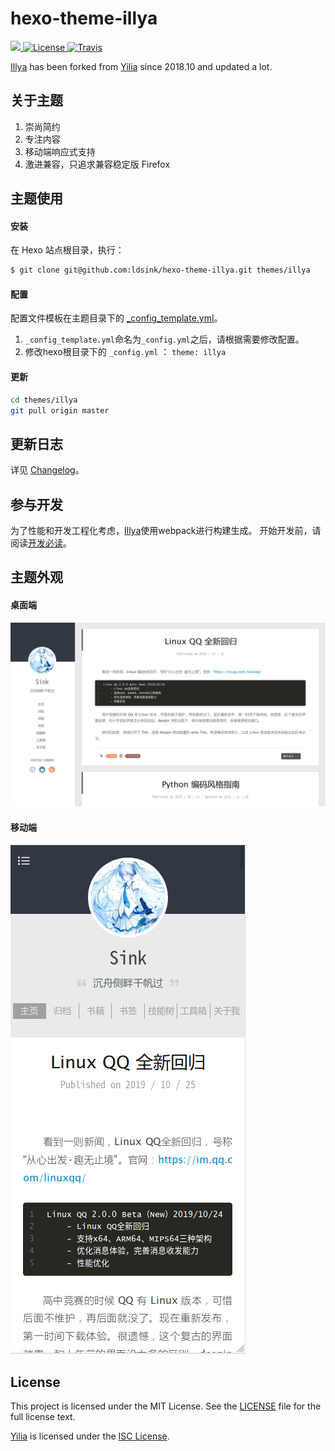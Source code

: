 hexo-theme-illya
================

<p align="left">
    <a href="https://www.npmjs.com/package/hexo-theme-illya">
        <img src="https://img.shields.io/npm/v/hexo-theme-illya?style=flat-square" />
    </a>
    <a href="https://github.com/ldsink/hexo-theme-illya/blob/master/LICENSE">
        <img src="https://img.shields.io/npm/l/hexo-theme-illya?style=flat-square" alt="License" />
    </a>
    <a href="https://app.travis-ci.com/github/ldsink/hexo-theme-illya">
        <img src="https://img.shields.io/travis/com/ldsink/hexo-theme-illya?style=flat-square" alt="Travis" />
    </a>
</p>

[Illya](https://github.com/ldsink/hexo-theme-illya) has been forked from [Yilia](https://github.com/litten/hexo-theme-yilia) since 2018.10 and updated a lot.

关于主题
---

1. 崇尚简约
1. 专注内容
1. 移动端响应式支持
1. 激进兼容，只追求兼容稳定版 Firefox

主题使用
---

#### 安装

在 Hexo 站点根目录，执行：

```bash
$ git clone git@github.com:ldsink/hexo-theme-illya.git themes/illya
```

#### 配置

配置文件模板在主题目录下的 [_config_template.yml](./_config_template.yml)。

1. `_config_template.yml`命名为`_config.yml`之后，请根据需要修改配置。
1. 修改hexo根目录下的 `_config.yml` ： `theme: illya`

#### 更新

```bash
cd themes/illya
git pull origin master
```

更新日志
---
详见 [Changelog](./CHANGELOG.md)。

参与开发
---

为了性能和开发工程化考虑，[Illya](https://github.com/ldsink/hexo-theme-illya)使用webpack进行构建生成。
开始开发前，请阅读[开发必读](./docs/development.md)。

主题外观
---

#### 桌面端

![常规](https://github.com/ldsink/hexo-theme-illya/raw/master/docs/desktop.png)

#### 移动端

![手机](https://github.com/ldsink/hexo-theme-illya/raw/master/docs/mobile.png)

License
---
This project is licensed under the MIT License. See the [LICENSE](./LICENSE) file for the full license text.

[Yilia](https://github.com/litten/hexo-theme-yilia) is licensed under the [ISC License](https://opensource.org/licenses/ISC).
